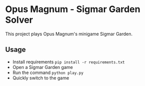 # Opus Magnum - Sigmar Garden Solver

This project plays Opus Magnum's minigame Sigmar Garden.

## Usage

* Install requirements `pip install -r requirements.txt`
* Open a Sigmar Garden game
* Run the command `python play.py`
* Quickly switch to the game
